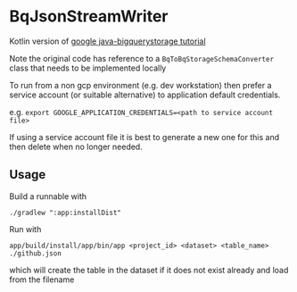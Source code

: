# BqJsonStreamWriter

Kotlin version of [google java-bigquerystorage tutorial](https://github.com/googleapis/java-bigquerystorage/tree/main/tutorials/JsonWriterDefaultStream)

Note the original code has reference to a `BqToBqStorageSchemaConverter` class that needs to be implemented locally

To run from a non gcp environment (e.g. dev workstation) then prefer a service account (or suitable alternative) to application default credentials.

e.g. `export GOOGLE_APPLICATION_CREDENTIALS=<path to service account file>`

If using a service account file it is best to generate a new one for this and then delete when no longer needed.

## Usage

Build a runnable with 

`./gradlew ":app:installDist"`

Run with

`app/build/install/app/bin/app <project_id> <dataset> <table_name> ./github.json`

which will create the table in the dataset if it does not exist already and load from the filename

